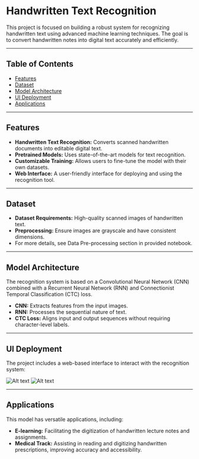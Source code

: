 # Handwritten Text Recognition

This project is focused on building a robust system for recognizing handwritten text using advanced machine learning techniques. The goal is to convert handwritten notes into digital text accurately and efficiently.

---

## Table of Contents

- [Features](#features)
- [Dataset](#dataset)
- [Model Architecture](#model-architecture)
- [UI Deployment](#ui-deployment)
- [Applications](#applications)
---

## Features

- **Handwritten Text Recognition:** Converts scanned handwritten documents into editable digital text.
- **Pretrained Models:** Uses state-of-the-art models for text recognition.
- **Customizable Training:** Allows users to fine-tune the model with their own datasets.
- **Web Interface:** A user-friendly interface for deploying and using the recognition tool.

---

## Dataset

- **Dataset Requirements:** High-quality scanned images of handwritten text.
- **Preprocessing:** Ensure images are grayscale and have consistent dimensions.
- For more details, see Data Pre-processing section in provided notebook.

---

## Model Architecture

The recognition system is based on a Convolutional Neural Network (CNN) combined with a Recurrent Neural Network (RNN) and Connectionist Temporal Classification (CTC) loss.

- **CNN:** Extracts features from the input images.
- **RNN:** Processes the sequential nature of text.
- **CTC Loss:** Aligns input and output sequences without requiring character-level labels.

---

## UI Deployment

The project includes a web-based interface to interact with the recognition system:

![Alt text](path/to/image "Optional title")
![Alt text](path/to/image "Optional title")

---

## Applications

This model has versatile applications, including:

- **E-learning:** Facilitating the digitization of handwritten lecture notes and assignments.
- **Medical Track:** Assisting in reading and digitizing handwritten prescriptions, improving accuracy and accessibility.



